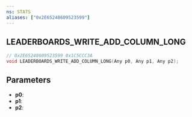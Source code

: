 ```yaml
---
ns: STATS
aliases: ["0x2E65248609523599"]
---
```

## LEADERBOARDS_WRITE_ADD_COLUMN_LONG

```c
// 0x2E65248609523599 0x1C5CCC3A
void LEADERBOARDS_WRITE_ADD_COLUMN_LONG(Any p0, Any p1, Any p2);
```

## Parameters
* **p0**:
* **p1**:
* **p2**:


